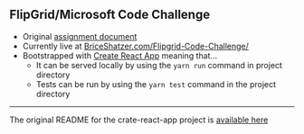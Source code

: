 
## FlipGrid/Microsoft Code Challenge 

- Original [assignment document](https://github.com/BriceShatzer/Flipgrid-Code-Challenge/blob/master/Flipgrid%20Code%20Challenge.pdf)
- Currently live at [BriceShatzer.com/Flipgrid-Code-Challenge/](https://briceshatzer.com/Flipgrid-Code-Challenge/)
- Bootstrapped with [Create React App](https://github.com/facebook/create-react-app) meaning that...
  - It can be served locally by using the `yarn run` command in project directory
  - Tests can be run by using the `yarn test` command in the project directory


--- 


The original README for the crate-react-app project is [available here](https://github.com/BriceShatzer/Flipgrid-Code-Challenge/blob/master/README_create-react-app.md) 